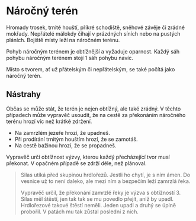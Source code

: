 # Náročný terén

Hromady trosek, trnité houští, příkré schodiště, sněhové závěje či zrádné
mokřady. Nepřátelé málokdy číhají v prázdných síních nebo na pustých
pláních. Bojiště místy leží na náročném terénu.

Pohyb náročným terénem je obtížnější a vyžaduje oparnost. Každý sáh pohybu
náročným terénem stojí 1 sáh pohybu navíc.

Místo s tvorem, ať už přátelským či nepřátelským, se také počítá jako 
náročný terén.

## Nástrahy

Občas se může stát, že terén je nejen obtížný, ale také zrádný. V těchto
případech může vypravěč usoudit, že na cestě za překonáním náročného terénu
hrozí víc než krátké zdržení.

- Na zamrzlém jezeře hrozí, že upadneš.
- Při prodírání trnitým houštím hrozí, že se zamotáš.
- Na cestě bažinou hrozí, že se propadneš.

Vypravěč určí obtížnost výzvy, kterou každý přecházející tvor musí
překonat. V opačném případě se zdrží déle, než plánoval.

> Silas utíká před skupinou hrdlořezů. Jestli ho chytí, je s ním ámen.
> Do vesnice už to není daleko, ale mezi ním a bezpečím leží
> zamrzlá řeka.
>
> Vypravěč určil, že překonání zamrzlé řeky je výzva s obtížností 3. Silas
> měl štěstí, jen tak tak se mu povedlo přejít, aniž by upadl. Hrdlořezové
> takové štěstí neměli. Jeden upadl a druhý se úplně probořil. V patách
> mu tak zůstal poslední z nich. 
